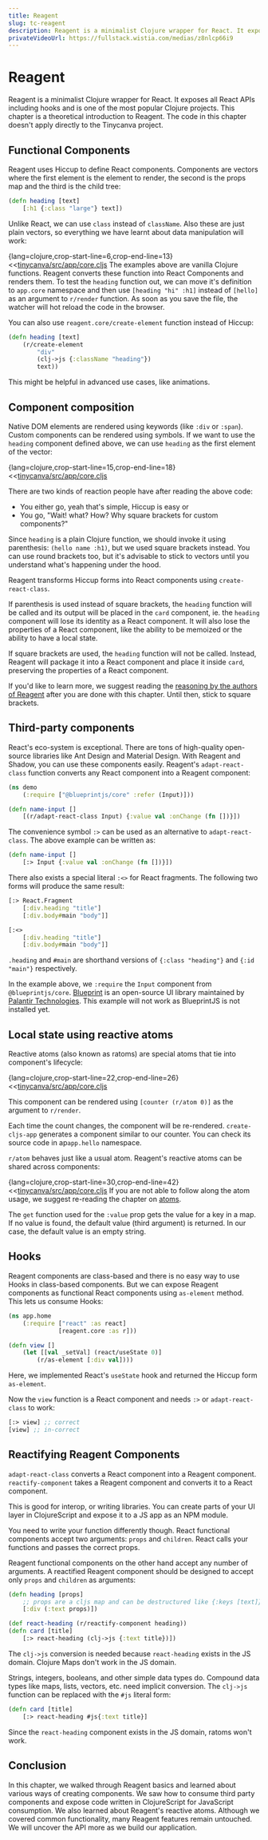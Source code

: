 ```yaml
---
title: Reagent
slug: tc-reagent
description: Reagent is a minimalist Clojure wrapper for React. It exposes all React APIs including hooks and is one of the most popular Clojure projects. This chapter is a theoretical introduction to Reagent. We'll learn about components, third-party intergrations and locat state.
privateVideoUrl: https://fullstack.wistia.com/medias/z8nlcp66i9
---
```


# Reagent

Reagent is a minimalist Clojure wrapper for React. It exposes all React APIs including hooks and is one of the most popular Clojure projects. This chapter is a theoretical introduction to Reagent. The code in this chapter doesn't apply directly to the Tinycanva project.

## Functional Components
Reagent uses Hiccup to define React components. Components are vectors where the first element is the element to render, the second  is the props map and the third  is the child tree:

```clojure
(defn heading [text]
	[:h1 {:class "large"} text])
```

Unlike React, we can use `class` instead of `className`. Also these are just plain vectors, so everything we have learnt about data manipulation will work:

{lang=clojure,crop-start-line=6,crop-end-line=13}
<<[tinycanva/src/app/core.cljs](./protected/source_code/tinycanva/src/app/core.cljs)
The examples above are vanilla Clojure functions. Reagent converts these function into React Components and renders them. To test the `heading` function out, we can move it's definition to `app.core` namespace and then use `[heading "hi" :h1]` instead of `[hello]` as an argument to `r/render` function. As soon as you save the file, the watcher will hot reload the code in the browser.

You can also use `reagent.core/create-element` function instead of Hiccup:
```clojure
(defn heading [text]
	(r/create-element
		"div"
		(clj->js {:className "heading"})
		text))
```
This might be helpful in advanced use cases, like animations.

## Component composition
Native DOM elements are rendered using keywords (like `:div` or `:span`). Custom components can be rendered using symbols. If we want to use the `heading` component defined above, we can use `heading` as the first element of the vector:

{lang=clojure,crop-start-line=15,crop-end-line=18}
<<[tinycanva/src/app/core.cljs](./protected/source_code/tinycanva/src/app/core.cljs)

There are two kinds of reaction people have after reading the above code:
- You either go, yeah that's simple, Hiccup is easy or
- You go, "Wait! what? How? Why square brackets for custom components?"

Since `heading` is a plain Clojure function, we should invoke it using parenthesis: `(hello name :h1)`, but we used square brackets instead. You can use round brackets too, but it's advisable to stick to vectors until you understand what's happening under the hood.

Reagent transforms Hiccup forms into React components using `create-react-class`. 

If parenthesis is used instead of square brackets, the `heading` function will be called and its output will be placed in the `card` component, ie. the `heading` component will lose its identity as a React component. It will also lose the properties of a React component, like the ability to be memoized or the ability to have a local state.

If square brackets are used, the `heading` function will not be called. Instead, Reagent will package it into a React component and place it inside `card`, preserving the properties of a React component.

If you'd like to learn more, we suggest reading the [reasoning by the authors of Reagent](https://cljdoc.org/d/reagent/reagent/1.0.0-alpha2/doc/tutorials/using-square-brackets-instead-of-parentheses-) after you are done with this chapter. Until then, stick to square brackets.

## Third-party components
React's eco-system is exceptional. There are tons of high-quality open-source libraries like Ant Design and Material Design. With Reagent and Shadow, you can use these components easily. Reagent's `adapt-react-class` function converts any React component into a Reagent component:
```clojure
(ns demo
	(:require ["@blueprintjs/core" :refer (Input)]))

(defn name-input []
	[(r/adapt-react-class Input) {:value val :onChange (fn [])}])
```
The convenience symbol `:>` can be used as an alternative to `adapt-react-class`. The above example can be written as:
```clojure
(defn name-input []
	[:> Input {:value val :onChange (fn [])}])
```
There also exists a special literal `:<>` for React fragments. The following two forms will produce the same result:
```clojure
[:> React.Fragment
	[:div.heading "title"]
	[:div.body#main "body"]]

[:<>
	[:div.heading "title"]
	[:div.body#main "body"]]
```

`.heading` and `#main` are shorthand versions of `{:class "heading"}` and `{:id "main"}` respectively.

In the example above, we `:require` the `Input` component from `@blueprintjs/core`. [Blueprint](https://blueprintjs.com/) is an open-source UI library maintained by [Palantir Technologies](https://www.palantir.com/). This example will not work as BlueprintJS is not installed yet.

## Local state using reactive atoms
Reactive atoms (also known as ratoms) are special atoms that tie into component's lifecycle:

{lang=clojure,crop-start-line=22,crop-end-line=26}
<<[tinycanva/src/app/core.cljs](./protected/source_code/tinycanva/src/app/core.cljs)

This component can be rendered using `[counter (r/atom 0)]` as the argument to `r/render`.

Each time the count changes, the component will be re-rendered. `create-cljs-app` generates a component similar to our counter. You can check its source code in ap`app.hello` namespace.

`r/atom` behaves just like a usual atom. Reagent's reactive atoms can be shared across components:

{lang=clojure,crop-start-line=30,crop-end-line=42}
<<[tinycanva/src/app/core.cljs](./protected/source_code/tinycanva/src/app/core.cljs)
If you are not able to follow along the atom usage, we suggest re-reading the chapter on [atoms](/courses/tinycanva/stdlib-atoms).

The `get` function used for the `:value` prop gets the value for a key in a map. If no value is found, the default value (third argument) is returned. In our case, the default value is an empty string.

## Hooks
Reagent components are class-based and there is no easy way to use Hooks in class-based components. But we can expose Reagent components as functional React components using `as-element` method. This lets us consume Hooks:

```clojure
(ns app.home
	(:require ["react" :as react]
	          [reagent.core :as r]))

(defn view []
	(let [[val _setVal] (react/useState 0)]
		(r/as-element [:div val])))
```
Here, we implemented React's `useState` hook and returned the Hiccup form `as-element`.

Now the `view` function is a React component and needs `:>` or `adapt-react-class` to work:
```clojure
[:> view] ;; correct
[view] ;; in-correct
```

## Reactifying Reagent Components
`adapt-react-class` converts a React component into a Reagent component. `reactify-component` takes a Reagent component and converts it to a React component. 

This is good for interop, or writing libraries. You can create parts of your UI layer in ClojureScript and expose it to a JS app as an NPM module.

You need to write your function differently though. React functional components accept two arguments: `props` and `children`. React calls your functions and passes the correct props.

Reagent functional components on the other hand accept any number of arguments. A reactified Reagent component should be designed to accept only `props` and `children` as arguments:

```clojure
(defn heading [props]
	;; props are a cljs map and can be destructured like {:keys [text]}
	[:div (:text props)])

(def react-heading (r/reactify-component heading))
(defn card [title]
	[:> react-heading (clj->js {:text title})])
```

The `clj->js` conversion is needed because `react-heading` exists in the JS domain. Clojure Maps don't work in the JS domain. 

Strings, integers, booleans, and other simple data types do. Compound data types like maps, lists, vectors, etc. need implicit conversion. The `clj->js` function can be replaced with the `#js` literal form:

```clojure
(defn card [title]
	[:> react-heading #js{:text title}]
```

Since the `react-heading` component exists in the JS domain, ratoms won't work.

## Conclusion
In this chapter, we walked through Reagent basics and learned about various ways of creating components. We saw how to consume third party components and expose code written in ClojureScript for JavaScript consumption. We also learned about Reagent's reactive atoms. Although we covered common functionality, many Reagent features remain untouched. We will uncover the API more as we build our application.

